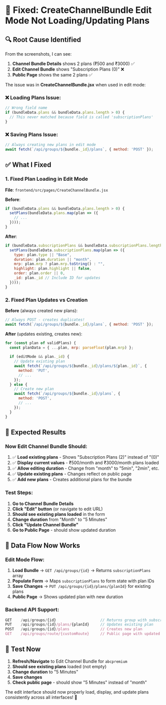 # 🔧 Fixed: CreateChannelBundle Edit Mode Not Loading/Updating Plans

## 🔍 **Root Cause Identified**

From the screenshots, I can see:
1. **Channel Bundle Details** shows 2 plans (₹500 and ₹3000) ✅
2. **Edit Channel Bundle** shows "Subscription Plans (0)" ❌ 
3. **Public Page** shows the same 2 plans ✅

The issue was in **CreateChannelBundle.jsx** when used in edit mode:

### ❌ **Loading Plans Issue**:
```js
// Wrong field name
if (bundleData.plans && bundleData.plans.length > 0) {
  // This never matched because field is called 'subscriptionPlans'
}
```

### ❌ **Saving Plans Issue**:
```js
// Always creating new plans in edit mode
await fetch(`/api/groups/${bundle._id}/plans`, { method: 'POST' });
```

## ✅ **What I Fixed**

### **1. Fixed Plan Loading in Edit Mode**
**File**: `frontend/src/pages/CreateChannelBundle.jsx`

**Before**:
```js
if (bundleData.plans && bundleData.plans.length > 0) {
  setPlans(bundleData.plans.map(plan => ({
    // ...
  })));
}
```

**After**:
```js
if (bundleData.subscriptionPlans && bundleData.subscriptionPlans.length > 0) {
  setPlans(bundleData.subscriptionPlans.map(plan => ({
    type: plan.type || "Base",
    duration: plan.duration || "month",
    mrp: plan.mrp ? plan.mrp.toString() : "",
    highlight: plan.highlight || false,
    order: plan.order || 0,
    _id: plan._id // Include ID for updates
  })));
}
```

### **2. Fixed Plan Updates vs Creation**
**Before** (always created new plans):
```js
// Always POST - creates duplicates!
await fetch(`/api/groups/${bundle._id}/plans`, { method: 'POST' });
```

**After** (updates existing, creates new):
```js
for (const plan of validPlans) {
  const planData = { ...plan, mrp: parseFloat(plan.mrp) };
  
  if (editMode && plan._id) {
    // Update existing plan
    await fetch(`/api/groups/${bundle._id}/plans/${plan._id}`, {
      method: 'PUT',
      // ...
    });
  } else {
    // Create new plan
    await fetch(`/api/groups/${bundle._id}/plans`, {
      method: 'POST',
      // ...
    });
  }
}
```

## 🎯 **Expected Results**

### **Now Edit Channel Bundle Should:**
1. ✅ **Load existing plans** - Shows "Subscription Plans (2)" instead of "(0)"
2. ✅ **Display current values** - ₹500/month and ₹3000/month plans loaded
3. ✅ **Allow editing duration** - Change from "month" to "5min", "2min", etc.
4. ✅ **Update existing plans** - Changes reflect on public page
5. ✅ **Add new plans** - Creates additional plans for the bundle

### **Test Steps:**
1. **Go to Channel Bundle Details** 
2. **Click "Edit" button** (or navigate to edit URL)
3. **Should see existing plans loaded** in the form
4. **Change duration** from "Month" to "5 Minutes"  
5. **Click "Update Channel Bundle"**
6. **Go to Public Page** - should show updated duration

## 🔄 **Data Flow Now Works**

### **Edit Mode Flow**:
1. **Load Bundle** → `GET /api/groups/{id}` → Returns `subscriptionPlans` array
2. **Populate Form** → Maps `subscriptionPlans` to form state with plan IDs
3. **Save Changes** → `PUT /api/groups/{id}/plans/{planId}` for existing plans
4. **Public Page** → Shows updated plan with new duration

### **Backend API Support**:
```js
GET    /api/groups/{id}                    // Returns group with subscriptionPlans
PUT    /api/groups/{id}/plans/{planId}     // Updates existing plan
POST   /api/groups/{id}/plans              // Creates new plan
GET    /api/groups/route/{customRoute}     // Public page with updated data
```

## 🧪 **Test Now**

1. **Refresh/Navigate** to Edit Channel Bundle for `abcpremium`
2. **Should see existing plans** loaded (not empty)
3. **Change duration** to "5 Minutes" 
4. **Save changes**
5. **Check public page** - should show "5 Minutes" instead of "month"

The edit interface should now properly load, display, and update plans consistently across all interfaces! 🎉